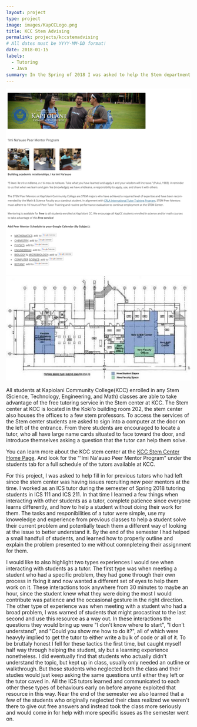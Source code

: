 ```yaml
---
layout: project
type: project
image: images/KapCCLogo.png
title: KCC Stem Advising
permalink: projects/kccstemadvising
# All dates must be YYYY-MM-DD format!
date: 2018-01-15
labels:
  - Tutoring
  - Java
summary: In the Spring of 2018 I was asked to help the Stem department at Kapiolani Community College(KCC) to increase the number of available tutors for Computer Science. 
---
```


<img class="ui image" src="../images/KCCStemCite.png">
<img class="ui medium right floated rounded image" src="../images/StemCenterLayout.jpg">

All students at Kapiolani Community College(KCC) enrolled in any Stem (Science, Technology, Engineering, and Math) classes are able to take advantage of the free tutoring service in the Stem center at KCC. The Stem center at KCC is located in the Koki‘o building room 202, the stem center also houses the offices to a few stem professors. To access the services of the Stem center students are asked to sign into a computer at the door on the left of the entrance. From there students are encouraged to locate a tutor, who all have large name cards situated to face toward the door, and introduce themselves asking a question that the tutor can help them solve. 

You can learn more about the KCC stem center at the [KCC Stem Center Home Page](http://stem.kapiolani.hawaii.edu/the-stem-center/). And look for the "'Imi Na'auao Peer Mentor Program" under the students tab for a full schedule of the tutors available at KCC.

For this project, I was asked to help fill in for previous tutors who had left since the stem center was having issues recruiting new peer mentors at the time. I worked as an ICS tutor during the semester of Spring 2018 tutoring students in ICS 111 and ICS 211. In that time I learned a few things when interacting with other students as a tutor, complete patience since everyone learns differently, and how to help a student without doing their work for them. The tasks and responibilities of a tutor were simple, use my knoweledge and experience from previous classes to help a student solve their current problem and potentially teach them a different way of looking at the issue to better understand it. By the end of the semester I had helped a small handfull of students, and learned how to properly outline and explain the problem presented to me without comnpleteing their assignment for them.

I would like to also highlight two types experiences I would see when interacting with students as a tutor. The first type was when meeting a student who had a specific problem, they had gone through their own process in fixing it and now wanted a different set of eyes to help them work on it. These interactions took anywhere from 30 minutes to maybe an hour, since the student knew what they were doing the most I would contribute was patience and the occasional gesture in the right direction. The other type of experience was when meeting with a student who had a broad problem, I was warned of students that might procastinat to the last second and use this resource as a way out. In these interactions the questions they would bring up were "I don't know where to start", "I don't understand", and "Could you show me how to do it?", all of which were heavyly implied to get the tutor to either write a bulk of code or all of it. To be bruttaly honest I fell for these tactics the first time, but caught myself half way through helping the student, sly but a learning experience nonetheless. I did eventually find that students who actually didn't understand the topic, but kept up in class, usually only needed an outline or walkthrough. But those students who neglected both the class and their studies would just keep asking the same questions until either they left or the tutor caved in. All the ICS tutors learned and communicated to each other these types of behaviours early on before anyone exploited that resource in this way. Near the end of the semester we also learned that a few of the students who originally neglected their class realized we weren't there to give out free answers and instead took the class more seriously and would come in for help with more specific issues as the semester went on. 
